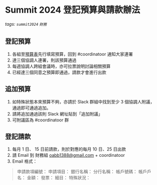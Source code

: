 # Summit 2024 登記預算與請款辦法
###### tags: `summit2024` `財務` 


## 登記預算
1. 各組至[預算表](https://docs.google.com/spreadsheets/d/1Ogc-vW5A7WXm7DC0Q0LTEeehS0MTOAVYp7d5DIsOnnQ/edit#gid=0)先行填寫預算，回到 #coordinatoor 通知大家連署
2. 達三個協調人連署，則該預算通過
3. 每週協調人跨組會議時，亦可拉票說明討論相關預算
4. 已經達三個同意之預算即通過，請款才會進行出款

## 追加預算
1. 如特殊狀態本來預算不夠，亦請於 Slack 群組中找到至少 3 個協調人附議，通過即可通過追加。
2. 請將追加通過該則 Slack 網址貼到「追加附議」
3. 可附議區為 #coordinatoor 群

## 登記請款

1. 每月 1 日、 15 日前請款，則於對應的每月 10 日、25 日出款
2. 請 Email 到 財務組 oabb1388@gmail.com + coordinatoor
3. Email 格式：

> 申請款項編號：
> 申請項目：
> 銀行名稱：
> 分行名稱：
> 帳戶號碼：
> 帳戶戶名：
> 金額：
> 發票：
> 細目：
> 特殊狀況：
